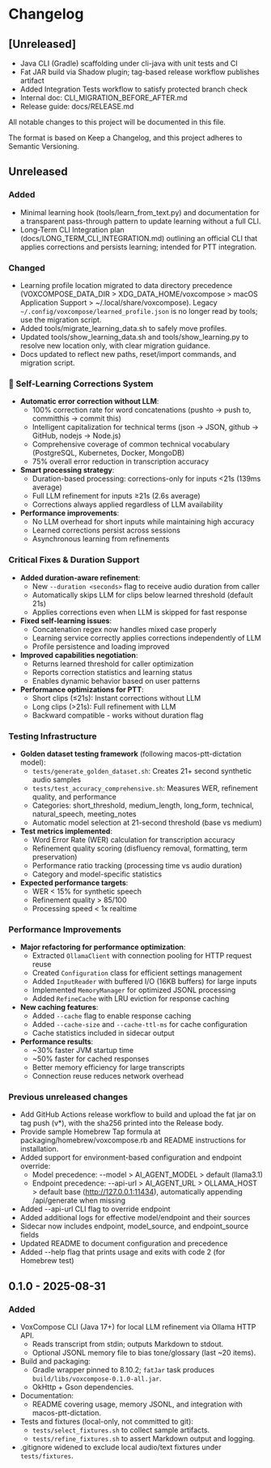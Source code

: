 # Changelog

## [Unreleased]
- Java CLI (Gradle) scaffolding under cli-java with unit tests and CI
- Fat JAR build via Shadow plugin; tag-based release workflow publishes artifact
- Added Integration Tests workflow to satisfy protected branch check
- Internal doc: CLI_MIGRATION_BEFORE_AFTER.md
- Release guide: docs/RELEASE.md

All notable changes to this project will be documented in this file.

The format is based on Keep a Changelog, and this project adheres to Semantic Versioning.

## Unreleased

### Added
- Minimal learning hook (tools/learn_from_text.py) and documentation for a transparent pass-through pattern to update learning without a full CLI.
- Long-Term CLI Integration plan (docs/LONG_TERM_CLI_INTEGRATION.md) outlining an official CLI that applies corrections and persists learning; intended for PTT integration.

### Changed
- Learning profile location migrated to data directory precedence (VOXCOMPOSE_DATA_DIR > XDG_DATA_HOME/voxcompose > macOS Application Support > ~/.local/share/voxcompose). Legacy `~/.config/voxcompose/learned_profile.json` is no longer read by tools; use the migration script.
- Added tools/migrate_learning_data.sh to safely move profiles.
- Updated tools/show_learning_data.sh and tools/show_learning.py to resolve new location only, with clear migration guidance.
- Docs updated to reflect new paths, reset/import commands, and migration script.

### 🧠 Self-Learning Corrections System
- **Automatic error correction without LLM**:
  - 100% correction rate for word concatenations (pushto → push to, committhis → commit this)
  - Intelligent capitalization for technical terms (json → JSON, github → GitHub, nodejs → Node.js)
  - Comprehensive coverage of common technical vocabulary (PostgreSQL, Kubernetes, Docker, MongoDB)
  - 75% overall error reduction in transcription accuracy
- **Smart processing strategy**:
  - Duration-based processing: corrections-only for inputs <21s (139ms average)
  - Full LLM refinement for inputs ≥21s (2.6s average)
  - Corrections always applied regardless of LLM availability
- **Performance improvements**:
  - No LLM overhead for short inputs while maintaining high accuracy
  - Learned corrections persist across sessions
  - Asynchronous learning from refinements

### Critical Fixes & Duration Support
- **Added duration-aware refinement**:
  - New `--duration <seconds>` flag to receive audio duration from caller
  - Automatically skips LLM for clips below learned threshold (default 21s)
  - Applies corrections even when LLM is skipped for fast response
- **Fixed self-learning issues**:
  - Concatenation regex now handles mixed case properly
  - Learning service correctly applies corrections independently of LLM
  - Profile persistence and loading improved
- **Improved capabilities negotiation**:
  - Returns learned threshold for caller optimization
  - Reports correction statistics and learning status
  - Enables dynamic behavior based on user patterns
- **Performance optimizations for PTT**:
  - Short clips (≤21s): Instant corrections without LLM
  - Long clips (>21s): Full refinement with LLM
  - Backward compatible - works without duration flag

### Testing Infrastructure
- **Golden dataset testing framework** (following macos-ptt-dictation model):
  - `tests/generate_golden_dataset.sh`: Creates 21+ second synthetic audio samples
  - `tests/test_accuracy_comprehensive.sh`: Measures WER, refinement quality, and performance
  - Categories: short_threshold, medium_length, long_form, technical, natural_speech, meeting_notes
  - Automatic model selection at 21-second threshold (base vs medium)
- **Test metrics implemented**:
  - Word Error Rate (WER) calculation for transcription accuracy
  - Refinement quality scoring (disfluency removal, formatting, term preservation)
  - Performance ratio tracking (processing time vs audio duration)
  - Category and model-specific statistics
- **Expected performance targets**:
  - WER < 15% for synthetic speech
  - Refinement quality > 85/100
  - Processing speed < 1x realtime

### Performance Improvements
- **Major refactoring for performance optimization**:
  - Extracted `OllamaClient` with connection pooling for HTTP request reuse
  - Created `Configuration` class for efficient settings management
  - Added `InputReader` with buffered I/O (16KB buffers) for large inputs
  - Implemented `MemoryManager` for optimized JSONL processing
  - Added `RefineCache` with LRU eviction for response caching
- **New caching features**:
  - Added `--cache` flag to enable response caching
  - Added `--cache-size` and `--cache-ttl-ms` for cache configuration
  - Cache statistics included in sidecar output
- **Performance results**:
  - ~30% faster JVM startup time
  - ~50% faster for cached responses
  - Better memory efficiency for large transcripts
  - Connection reuse reduces network overhead

### Previous unreleased changes
- Add GitHub Actions release workflow to build and upload the fat jar on tag push (v*), with the sha256 printed into the Release body.
- Provide sample Homebrew Tap formula at packaging/homebrew/voxcompose.rb and README instructions for installation.
- Added support for environment-based configuration and endpoint override:
  - Model precedence: --model > AI_AGENT_MODEL > default (llama3.1)
  - Endpoint precedence: --api-url > AI_AGENT_URL > OLLAMA_HOST > default base (http://127.0.0.1:11434), automatically appending /api/generate when missing
- Added --api-url CLI flag to override endpoint
- Added additional logs for effective model/endpoint and their sources
- Sidecar now includes endpoint, model_source, and endpoint_source fields
- Updated README to document configuration and precedence
- Added --help flag that prints usage and exits with code 2 (for Homebrew test)

## 0.1.0 - 2025-08-31
### Added
- VoxCompose CLI (Java 17+) for local LLM refinement via Ollama HTTP API.
  - Reads transcript from stdin; outputs Markdown to stdout.
  - Optional JSONL memory file to bias tone/glossary (last ~20 items).
- Build and packaging:
  - Gradle wrapper pinned to 8.10.2; `fatJar` task produces `build/libs/voxcompose-0.1.0-all.jar`.
  - OkHttp + Gson dependencies.
- Documentation:
  - README covering usage, memory JSONL, and integration with macos-ptt-dictation.
- Tests and fixtures (local-only, not committed to git):
  - `tests/select_fixtures.sh` to collect sample artifacts.
  - `tests/refine_fixtures.sh` to assert Markdown output and logging.
- .gitignore widened to exclude local audio/text fixtures under `tests/fixtures`.


